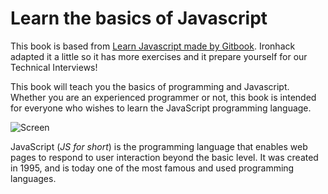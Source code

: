 Learn the basics of Javascript
======

This book is based from [Learn Javascript made by Gitbook](https://www.gitbook.com/book/gitbookio/javascript/details). Ironhack adapted it a little so it has more exercises and it prepare yourself for our Technical Interviews!

This book will teach you the basics of programming and Javascript. Whether you are an experienced programmer or not, this book is intended for everyone who wishes to learn the JavaScript programming language.

![Screen](./assets/intro.png)

JavaScript (*JS for short*) is the programming language that enables web pages to respond to user interaction beyond the basic level. It was created in 1995, and is today one of the most famous and used programming languages.

<!-- Test Sacha -->
